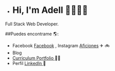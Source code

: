 - # Hi, I'm Adell 🚴🏾👩‍💻 

Full Stack Web Developer.

##Puedes encontrame 🌎: <a href="https://github.com/JuanMartinezAdell"></a>
- Facebook <a href="https://www.facebook.com/juancostadsol">Facebook</a> , Instagram <a href="https://www.instagram.com/juanmadell/">Aficiones</a> ✈ 🚲
- Blog <a href="https://bikeblog.juanmartinezadell.es/">
- Curriculum <a href="https://juanmartinezadell.es"> Portfolio </a> 👩‍💻
- Perfil <a href="https://www.linkedin.com/in/juan-martinez-adell-085670121/"> LinkedIn </a> 💼
